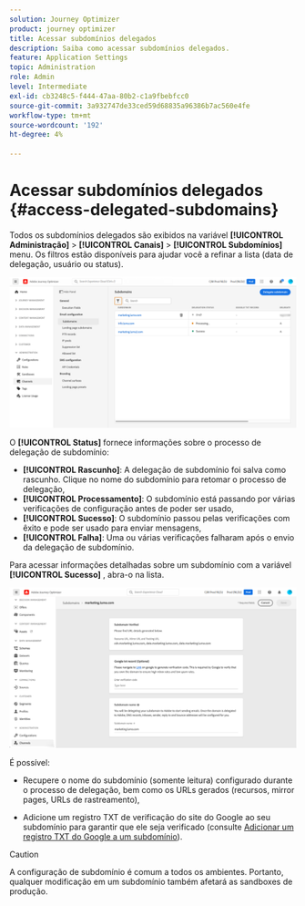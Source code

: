 ```yaml
---
solution: Journey Optimizer
product: journey optimizer
title: Acessar subdomínios delegados
description: Saiba como acessar subdomínios delegados.
feature: Application Settings
topic: Administration
role: Admin
level: Intermediate
exl-id: cb3248c5-f444-47aa-80b2-c1a9fbebfcc0
source-git-commit: 3a932747de33ced59d68835a96386b7ac560e4fe
workflow-type: tm+mt
source-wordcount: '192'
ht-degree: 4%

---
```


# Acessar subdomínios delegados {#access-delegated-subdomains}

Todos os subdomínios delegados são exibidos na variável **[!UICONTROL Administração]** > **[!UICONTROL Canais]** > **[!UICONTROL Subdomínios]** menu. Os filtros estão disponíveis para ajudar você a refinar a lista (data de delegação, usuário ou status).

![](assets/subdomain-list.png)

O **[!UICONTROL Status]** fornece informações sobre o processo de delegação de subdomínio:

* **[!UICONTROL Rascunho]**: A delegação de subdomínio foi salva como rascunho. Clique no nome do subdomínio para retomar o processo de delegação,
* **[!UICONTROL Processamento]**: O subdomínio está passando por várias verificações de configuração antes de poder ser usado,
* **[!UICONTROL Sucesso]**: O subdomínio passou pelas verificações com êxito e pode ser usado para enviar mensagens,
* **[!UICONTROL Falha]**: Uma ou várias verificações falharam após o envio da delegação de subdomínio.

Para acessar informações detalhadas sobre um subdomínio com a variável **[!UICONTROL Sucesso]** , abra-o na lista.

![](assets/subdomain-delegated.png)

É possível:

* Recupere o nome do subdomínio (somente leitura) configurado durante o processo de delegação, bem como os URLs gerados (recursos, mirror pages, URLs de rastreamento),

* Adicione um registro TXT de verificação do site do Google ao seu subdomínio para garantir que ele seja verificado (consulte [Adicionar um registro TXT do Google a um subdomínio](google-txt.md)).


>[!CAUTION]
>
>A configuração de subdomínio é comum a todos os ambientes. Portanto, qualquer modificação em um subdomínio também afetará as sandboxes de produção.
